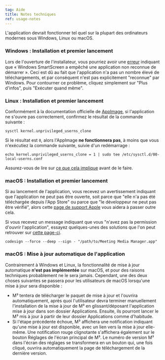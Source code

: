 ```yaml
---
tag: Aide
title: Notes techniques
ref: usage-notes
---
```


L'application devrait fonctionner tel quel sur la plupart des ordinateurs modernes sous Windows, Linux ou macOS.

### Windows : Installation et premier lancement

Lors de l'ouverture de l'installateur, vous pourriez avoir une [erreur](assets/img/other/win-smartscreen.png) indiquant que « Windows SmartScreen a empêché une application non reconnue de démarrer ». Ceci est dû au fait que l'application n'a pas un nombre élevé de téléchargements, et par conséquent n'est pas explicitement "reconnue" par Windows. Pour contourner ce problème, cliquez simplement sur "Plus d'infos", puis "Exécuter quand même".

### Linux : Installation et premier lancement

Conformément à la documentation officielle de [AppImage](https://docs.appimage.org/user-guide/troubleshooting/electron-sandboxing.html), si l'application ne s'ouvre pas correctement, confirmez le résultat de la commande suivante :

`sysctl kernel.unprivileged_userns_clone`

Si le résultat est `0`, alors l'AppImage **ne fonctionnera pas**, à moins que vous n'exécutiez la commande suivante, suivie d'un redémarrage :

`echo kernel.unprivileged_userns_clone = 1 | sudo tee /etc/sysctl.d/00-local-userns.conf`

Assurez-vous de lire sur [ce que cela implique](https://lwn.net/Articles/673597/) avant de le faire.

### macOS : Installation et premier lancement

Si au lancement de l'application, vous recevez un avertissement indiquant que l'application ne peut pas être ouverte, soit parce que "elle n'a pas été téléchargée depuis l'App Store" ou parce que "le développeur ne peut pas être vérifié", alors cette [page de support Apple](https://support.apple.com/en-ca/HT202491) vous aidera à passer outre cela.

Si vous recevez un message indiquant que vous "n'avez pas la permission d'ouvrir l'application", essayez quelques-unes des solutions que l'on peut retrouver sur [cette page-ci](https://stackoverflow.com/questions/64842819/cant-run-app-because-of-permission-in-big-sur/64895860).

`codesign --force --deep --sign - "/path/to/Meeting Media Manager.app"`

### macOS : Mise à jour automatique de l'application

Contrairement à Windows et Linux, la fonctionnalité de mise à jour automatique **n'est pas implémentée** sur macOS, et pour des raisons techniques probablement ne le sera jamais. Cependant, une des deux choses suivantes se passera pour les utilisateurs de macOS lorsqu'une mise à jour sera disponible :

- M³ tentera de télécharger le paquet de mise à jour et l'ouvrira automatiquement, après quoi l'utilisateur devra terminer manuellement l'installation de la mise à jour de M³ en glissant/déposant l'application mise à jour dans son dossier Applications. Ensuite, ils pourront lancer le M³ mis à jour à partir de leur dossier Applications comme d'habitude.
- Si l'étape précédente échoue, M³ affichera une notification indiquant qu'une mise à jour est disponible, avec un lien vers la mise à jour elle-même. Une notification rouge clignotante s'affichera également sur le bouton Réglages de l'écran principal de M³. Le numéro de version M³ dans l'écran des réglages se transformera en un bouton qui, une fois cliqué, ouvrira automatiquement la page de téléchargement de la dernière version.
